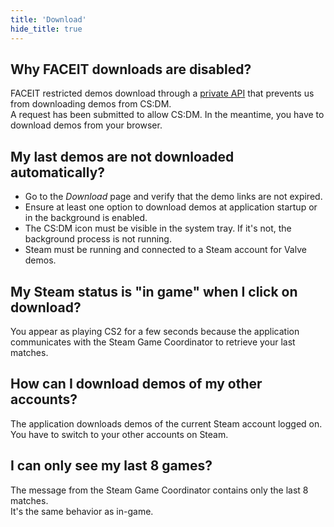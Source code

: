 ```yaml
---
title: 'Download'
hide_title: true
---
```


## Why FACEIT downloads are disabled?

FACEIT restricted demos download through a [private API](https://docs.faceit.com/getting-started/Guides/download-api)
that prevents us from downloading demos from CS:DM.  
A request has been submitted to allow CS:DM. In the meantime, you have to download demos from your browser.

## My last demos are not downloaded automatically?

- Go to the _Download_ page and verify that the demo links are not expired.
- Ensure at least one option to download demos at application startup or in the background is enabled.
- The CS:DM icon must be visible in the system tray. If it's not, the background process is not running.
- Steam must be running and connected to a Steam account for Valve demos.

## My Steam status is "in game" when I click on download?

You appear as playing CS2 for a few seconds because the application communicates with the Steam Game Coordinator to
retrieve your last matches.

## How can I download demos of my other accounts?

The application downloads demos of the current Steam account logged on.  
You have to switch to your other accounts on Steam.

## I can only see my last 8 games?

The message from the Steam Game Coordinator contains only the last 8 matches.  
It's the same behavior as in-game.
